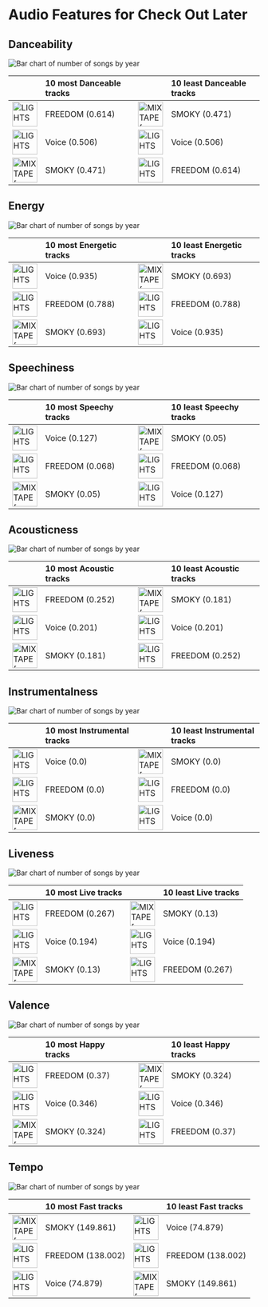# Audio Features for Check Out Later

## Danceability

![Bar chart of number of songs by year](../../images/playlists/check_out_later/audio_features/audio_danceability/distribution.png)

| ​ | 10 most Danceable tracks | ​​ | 10 least Danceable tracks |
|:---|:---|:---|:---|
| <img src="https://i.scdn.co/image/ab67616d0000b273963ab68340962c032261c06c" alt="LIGHTS" width="50" /> | FREEDOM (0.614) | <img src="https://i.scdn.co/image/ab67616d0000b2735817126dded92c8d1ba7b112" alt="MIXTAPE [ PSYCHE ]" width="50" /> | SMOKY (0.471) |
| <img src="https://i.scdn.co/image/ab67616d0000b273963ab68340962c032261c06c" alt="LIGHTS" width="50" /> | Voice (0.506) | <img src="https://i.scdn.co/image/ab67616d0000b273963ab68340962c032261c06c" alt="LIGHTS" width="50" /> | Voice (0.506) |
| <img src="https://i.scdn.co/image/ab67616d0000b2735817126dded92c8d1ba7b112" alt="MIXTAPE [ PSYCHE ]" width="50" /> | SMOKY (0.471) | <img src="https://i.scdn.co/image/ab67616d0000b273963ab68340962c032261c06c" alt="LIGHTS" width="50" /> | FREEDOM (0.614) |

## Energy

![Bar chart of number of songs by year](../../images/playlists/check_out_later/audio_features/audio_energy/distribution.png)

| ​ | 10 most Energetic tracks | ​​ | 10 least Energetic tracks |
|:---|:---|:---|:---|
| <img src="https://i.scdn.co/image/ab67616d0000b273963ab68340962c032261c06c" alt="LIGHTS" width="50" /> | Voice (0.935) | <img src="https://i.scdn.co/image/ab67616d0000b2735817126dded92c8d1ba7b112" alt="MIXTAPE [ PSYCHE ]" width="50" /> | SMOKY (0.693) |
| <img src="https://i.scdn.co/image/ab67616d0000b273963ab68340962c032261c06c" alt="LIGHTS" width="50" /> | FREEDOM (0.788) | <img src="https://i.scdn.co/image/ab67616d0000b273963ab68340962c032261c06c" alt="LIGHTS" width="50" /> | FREEDOM (0.788) |
| <img src="https://i.scdn.co/image/ab67616d0000b2735817126dded92c8d1ba7b112" alt="MIXTAPE [ PSYCHE ]" width="50" /> | SMOKY (0.693) | <img src="https://i.scdn.co/image/ab67616d0000b273963ab68340962c032261c06c" alt="LIGHTS" width="50" /> | Voice (0.935) |

## Speechiness

![Bar chart of number of songs by year](../../images/playlists/check_out_later/audio_features/audio_speechiness/distribution.png)

| ​ | 10 most Speechy tracks | ​​ | 10 least Speechy tracks |
|:---|:---|:---|:---|
| <img src="https://i.scdn.co/image/ab67616d0000b273963ab68340962c032261c06c" alt="LIGHTS" width="50" /> | Voice (0.127) | <img src="https://i.scdn.co/image/ab67616d0000b2735817126dded92c8d1ba7b112" alt="MIXTAPE [ PSYCHE ]" width="50" /> | SMOKY (0.05) |
| <img src="https://i.scdn.co/image/ab67616d0000b273963ab68340962c032261c06c" alt="LIGHTS" width="50" /> | FREEDOM (0.068) | <img src="https://i.scdn.co/image/ab67616d0000b273963ab68340962c032261c06c" alt="LIGHTS" width="50" /> | FREEDOM (0.068) |
| <img src="https://i.scdn.co/image/ab67616d0000b2735817126dded92c8d1ba7b112" alt="MIXTAPE [ PSYCHE ]" width="50" /> | SMOKY (0.05) | <img src="https://i.scdn.co/image/ab67616d0000b273963ab68340962c032261c06c" alt="LIGHTS" width="50" /> | Voice (0.127) |

## Acousticness

![Bar chart of number of songs by year](../../images/playlists/check_out_later/audio_features/audio_acousticness/distribution.png)

| ​ | 10 most Acoustic tracks | ​​ | 10 least Acoustic tracks |
|:---|:---|:---|:---|
| <img src="https://i.scdn.co/image/ab67616d0000b273963ab68340962c032261c06c" alt="LIGHTS" width="50" /> | FREEDOM (0.252) | <img src="https://i.scdn.co/image/ab67616d0000b2735817126dded92c8d1ba7b112" alt="MIXTAPE [ PSYCHE ]" width="50" /> | SMOKY (0.181) |
| <img src="https://i.scdn.co/image/ab67616d0000b273963ab68340962c032261c06c" alt="LIGHTS" width="50" /> | Voice (0.201) | <img src="https://i.scdn.co/image/ab67616d0000b273963ab68340962c032261c06c" alt="LIGHTS" width="50" /> | Voice (0.201) |
| <img src="https://i.scdn.co/image/ab67616d0000b2735817126dded92c8d1ba7b112" alt="MIXTAPE [ PSYCHE ]" width="50" /> | SMOKY (0.181) | <img src="https://i.scdn.co/image/ab67616d0000b273963ab68340962c032261c06c" alt="LIGHTS" width="50" /> | FREEDOM (0.252) |

## Instrumentalness

![Bar chart of number of songs by year](../../images/playlists/check_out_later/audio_features/audio_instrumentalness/distribution.png)

| ​ | 10 most Instrumental tracks | ​​ | 10 least Instrumental tracks |
|:---|:---|:---|:---|
| <img src="https://i.scdn.co/image/ab67616d0000b273963ab68340962c032261c06c" alt="LIGHTS" width="50" /> | Voice (0.0) | <img src="https://i.scdn.co/image/ab67616d0000b2735817126dded92c8d1ba7b112" alt="MIXTAPE [ PSYCHE ]" width="50" /> | SMOKY (0.0) |
| <img src="https://i.scdn.co/image/ab67616d0000b273963ab68340962c032261c06c" alt="LIGHTS" width="50" /> | FREEDOM (0.0) | <img src="https://i.scdn.co/image/ab67616d0000b273963ab68340962c032261c06c" alt="LIGHTS" width="50" /> | FREEDOM (0.0) |
| <img src="https://i.scdn.co/image/ab67616d0000b2735817126dded92c8d1ba7b112" alt="MIXTAPE [ PSYCHE ]" width="50" /> | SMOKY (0.0) | <img src="https://i.scdn.co/image/ab67616d0000b273963ab68340962c032261c06c" alt="LIGHTS" width="50" /> | Voice (0.0) |

## Liveness

![Bar chart of number of songs by year](../../images/playlists/check_out_later/audio_features/audio_liveness/distribution.png)

| ​ | 10 most Live tracks | ​​ | 10 least Live tracks |
|:---|:---|:---|:---|
| <img src="https://i.scdn.co/image/ab67616d0000b273963ab68340962c032261c06c" alt="LIGHTS" width="50" /> | FREEDOM (0.267) | <img src="https://i.scdn.co/image/ab67616d0000b2735817126dded92c8d1ba7b112" alt="MIXTAPE [ PSYCHE ]" width="50" /> | SMOKY (0.13) |
| <img src="https://i.scdn.co/image/ab67616d0000b273963ab68340962c032261c06c" alt="LIGHTS" width="50" /> | Voice (0.194) | <img src="https://i.scdn.co/image/ab67616d0000b273963ab68340962c032261c06c" alt="LIGHTS" width="50" /> | Voice (0.194) |
| <img src="https://i.scdn.co/image/ab67616d0000b2735817126dded92c8d1ba7b112" alt="MIXTAPE [ PSYCHE ]" width="50" /> | SMOKY (0.13) | <img src="https://i.scdn.co/image/ab67616d0000b273963ab68340962c032261c06c" alt="LIGHTS" width="50" /> | FREEDOM (0.267) |

## Valence

![Bar chart of number of songs by year](../../images/playlists/check_out_later/audio_features/audio_valence/distribution.png)

| ​ | 10 most Happy tracks | ​​ | 10 least Happy tracks |
|:---|:---|:---|:---|
| <img src="https://i.scdn.co/image/ab67616d0000b273963ab68340962c032261c06c" alt="LIGHTS" width="50" /> | FREEDOM (0.37) | <img src="https://i.scdn.co/image/ab67616d0000b2735817126dded92c8d1ba7b112" alt="MIXTAPE [ PSYCHE ]" width="50" /> | SMOKY (0.324) |
| <img src="https://i.scdn.co/image/ab67616d0000b273963ab68340962c032261c06c" alt="LIGHTS" width="50" /> | Voice (0.346) | <img src="https://i.scdn.co/image/ab67616d0000b273963ab68340962c032261c06c" alt="LIGHTS" width="50" /> | Voice (0.346) |
| <img src="https://i.scdn.co/image/ab67616d0000b2735817126dded92c8d1ba7b112" alt="MIXTAPE [ PSYCHE ]" width="50" /> | SMOKY (0.324) | <img src="https://i.scdn.co/image/ab67616d0000b273963ab68340962c032261c06c" alt="LIGHTS" width="50" /> | FREEDOM (0.37) |

## Tempo

![Bar chart of number of songs by year](../../images/playlists/check_out_later/audio_features/audio_tempo/distribution.png)

| ​ | 10 most Fast tracks | ​​ | 10 least Fast tracks |
|:---|:---|:---|:---|
| <img src="https://i.scdn.co/image/ab67616d0000b2735817126dded92c8d1ba7b112" alt="MIXTAPE [ PSYCHE ]" width="50" /> | SMOKY (149.861) | <img src="https://i.scdn.co/image/ab67616d0000b273963ab68340962c032261c06c" alt="LIGHTS" width="50" /> | Voice (74.879) |
| <img src="https://i.scdn.co/image/ab67616d0000b273963ab68340962c032261c06c" alt="LIGHTS" width="50" /> | FREEDOM (138.002) | <img src="https://i.scdn.co/image/ab67616d0000b273963ab68340962c032261c06c" alt="LIGHTS" width="50" /> | FREEDOM (138.002) |
| <img src="https://i.scdn.co/image/ab67616d0000b273963ab68340962c032261c06c" alt="LIGHTS" width="50" /> | Voice (74.879) | <img src="https://i.scdn.co/image/ab67616d0000b2735817126dded92c8d1ba7b112" alt="MIXTAPE [ PSYCHE ]" width="50" /> | SMOKY (149.861) |
